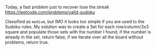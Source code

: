 Today, a fast problem just to recover lose the streak https://leetcode.com/problems/valid-sudoku

Classified as `medium`, but IMO it looks too simple if you are used to the Sudoku rules.
My solution was to create a Set for each row/column/3x3 square and populate those sets with the number I found, if the number is already in the set, return false, if we iterate over all the board without problems, return true.